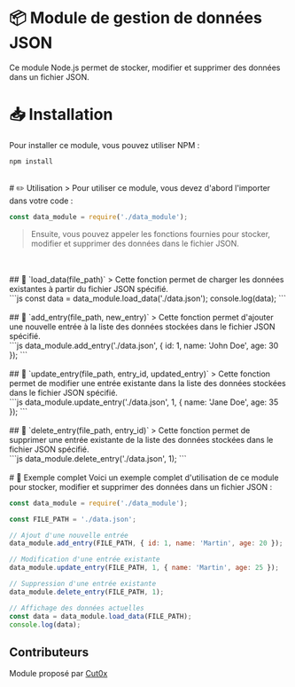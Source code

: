 # 📦 Module de gestion de données JSON
Ce module Node.js permet de stocker, modifier et supprimer des données dans un fichier JSON.

# 📥 Installation
Pour installer ce module, vous pouvez utiliser NPM :

```
npm install
```
<br>
# ✏️ Utilisation
> Pour utiliser ce module, vous devez d'abord l'importer dans votre code :

```js
const data_module = require('./data_module');
```
> Ensuite, vous pouvez appeler les fonctions fournies pour stocker, modifier et supprimer des données dans le fichier JSON.
<br>
<br>
## 📜 `load_data(file_path)`
> Cette fonction permet de charger les données existantes à partir du fichier JSON spécifié.
<br>
```js
const data = data_module.load_data('./data.json');
console.log(data);
```
<br>
<br>
## 📜 `add_entry(file_path, new_entry)`
> Cette fonction permet d'ajouter une nouvelle entrée à la liste des données stockées dans le fichier JSON spécifié.
<br>
```js
data_module.add_entry('./data.json', { id: 1, name: 'John Doe', age: 30 });
```
<br>
<br>
## 📜 `update_entry(file_path, entry_id, updated_entry)`
> Cette fonction permet de modifier une entrée existante dans la liste des données stockées dans le fichier JSON spécifié.
<br>
```js
data_module.update_entry('./data.json', 1, { name: 'Jane Doe', age: 35 });
```
<br>
<br>
## 📜 `delete_entry(file_path, entry_id)`
> Cette fonction permet de supprimer une entrée existante de la liste des données stockées dans le fichier JSON spécifié.
<br>
```js
data_module.delete_entry('./data.json', 1);
```
<br>
<br>
# 🧪 Exemple complet
Voici un exemple complet d'utilisation de ce module pour stocker, modifier et supprimer des données dans un fichier JSON :

```js
const data_module = require('./data_module');

const FILE_PATH = './data.json';

// Ajout d'une nouvelle entrée
data_module.add_entry(FILE_PATH, { id: 1, name: 'Martin', age: 20 });

// Modification d'une entrée existante
data_module.update_entry(FILE_PATH, 1, { name: 'Martin', age: 25 });

// Suppression d'une entrée existante
data_module.delete_entry(FILE_PATH, 1);

// Affichage des données actuelles
const data = data_module.load_data(FILE_PATH);
console.log(data);
```

## Contributeurs
Module proposé par <a href="https://twitter.com/Cut0x">Cut0x</a>

